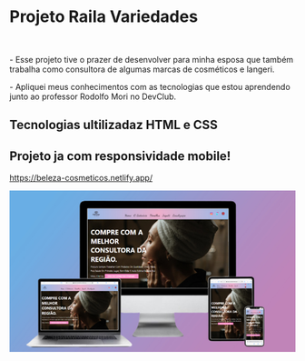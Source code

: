 <h1>Projeto Raila Variedades</h1>
<br>
<p>- Esse projeto tive o prazer de desenvolver para minha esposa que também trabalha como consultora de algumas marcas de cosméticos e langeri.</p>

<p> - Apliquei meus conhecimentos com as tecnologias que estou aprendendo junto ao professor Rodolfo Mori no DevClub.</p>

<h2>Tecnologias ultilizadaz HTML e CSS</h2>

<h2>Projeto ja com responsividade mobile!</h2>


https://beleza-cosmeticos.netlify.app/

<img src="https://github.com/diegodev37/Raila_Variedades/blob/main/capa_do_readme.jpg?raw=true">
